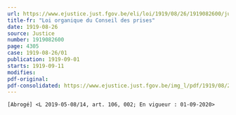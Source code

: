```yaml
---
url: https://www.ejustice.just.fgov.be/eli/loi/1919/08/26/1919082600/justel
title-fr: "Loi organique du Conseil des prises"
date: 1919-08-26
source: Justice
number: 1919082600
page: 4305
case: 1919-08-26/01
publication: 1919-09-01
starts: 1919-09-11
modifies:
pdf-original:
pdf-consolidated: https://www.ejustice.just.fgov.be/img_l/pdf/1919/08/26/1919082600_F.pdf
---
```


`[Abrogé] <L 2019-05-08/14, art. 106, 002; En vigueur : 01-09-2020>`
